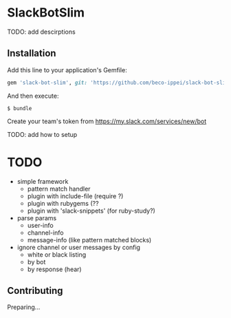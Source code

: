 # SlackBotSlim

TODO: add descirptions

## Installation

Add this line to your application's Gemfile:

```ruby
gem 'slack-bot-slim', git: 'https://github.com/beco-ippei/slack-bot-slim.git'
```

And then execute:

    $ bundle


Create your team's token from https://my.slack.com/services/new/bot

TODO: add how to setup

# TODO
* simple framework
  * pattern match handler
  * plugin with include-file (require ?)
  * plugin with rubygems (??
  * plugin with 'slack-snippets' (for ruby-study?)
* parse params
  * user-info
  * channel-info
  * message-info (like pattern matched blocks)
* ignore channel or user messages by config
  * white or black listing
  * by bot
  * by response (hear)


## Contributing

Preparing...

